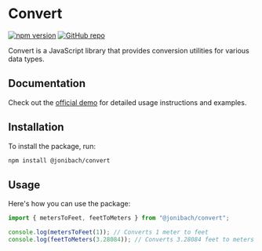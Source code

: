 # Convert

[![npm version](https://img.shields.io/npm/v/@jonibach/convert.svg)](https://www.npmjs.com/package/@jonibach/convert)
[![GitHub repo](https://img.shields.io/badge/GitHub-repo-blue.svg)](https://github.com/JoniBach/from-to-js)

Convert is a JavaScript library that provides conversion utilities for various data types.

## Documentation

Check out the [official demo](https://jonibach.github.io/convert-demo/) for detailed usage instructions and examples.

## Installation

To install the package, run:

```bash
npm install @jonibach/convert
```

## Usage

Here's how you can use the package:

```javascript
import { metersToFeet, feetToMeters } from "@jonibach/convert";

console.log(metersToFeet(1)); // Converts 1 meter to feet
console.log(feetToMeters(3.28084)); // Converts 3.28084 feet to meters
```
